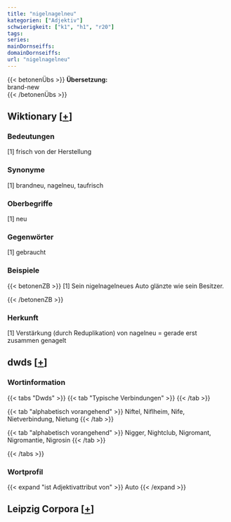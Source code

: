 ```yaml
---
title: "nigelnagelneu"
kategorien: ["Adjektiv"]
schwierigkeit: ["k1", "h1", "r20"]
tags:
series:
mainDornseiffs:
domainDornseiffs:
url: "nigelnagelneu"
---
```


{{< betonenÜbs >}}
**Übersetzung:**  
brand-new  
{{< /betonenÜbs >}}

## Wiktionary [[+](https://de.wiktionary.org/wiki/nigelnagelneu)]

### Bedeutungen
[1] frisch von der Herstellung  

### Synonyme
[1] brandneu, nagelneu, taufrisch  

### Oberbegriffe
[1] neu  

### Gegenwörter
[1] gebraucht  

### Beispiele
{{< betonenZB >}}
[1] Sein nigelnagelneues Auto glänzte wie sein Besitzer.  

{{< /betonenZB >}}
### Herkunft
[1] Verstärkung (durch Reduplikation) von nagelneu = gerade erst zusammen genagelt  



## dwds [[+](https://www.dwds.de/wb/nigelnagelneu)]

### Wortinformation
{{< tabs "Dwds" >}}
{{< tab "Typische Verbindungen" >}}
{{< /tab >}}

{{< tab "alphabetisch vorangehend" >}}
Niftel, Niflheim, Nife, Nietverbindung, Nietung
{{< /tab >}}

{{< tab "alphabetisch vorangehend" >}}
Nigger, Nightclub, Nigromant, Nigromantie, Nigrosin
{{< /tab >}}

{{< /tabs >}}

### Wortprofil
{{< expand "ist Adjektivattribut von" >}} Auto {{< /expand >}}

## Leipzig Corpora [[+](https://corpora.uni-leipzig.de/en/res?word=nigelnagelneu&corpusId=deu_newscrawl-public_2018)]

